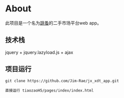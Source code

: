 
# About

此项目是一个名为[跳蚤](http://www.micowxy.xin/h5/tiaozaoH5/pages/index/index.html)的二手市场平台web app。

## 技术栈

jquery + jquery.lazyload.js + ajax

## 项目运行

```
git clone https://github.com/Jim-Rae/jx_xdt_app.git  

直接运行 tiaozaoH5/pages/index/index.html
```

